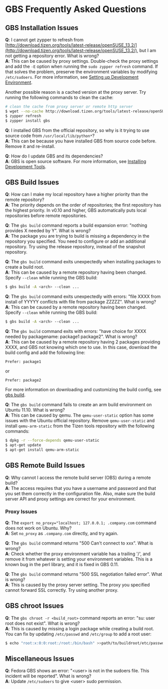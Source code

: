 # GBS Frequently Asked Questions

## GBS Installation Issues

**Q**: I cannot get zypper to refresh from [http://download.tizen.org/tools/latest-release/openSUSE_13.2/](http://download.tizen.org/tools/latest-release/openSUSE_13.2/), but I am not getting a repository error. What is wrong?  
**A**: This can be caused by proxy settings. Double-check the proxy settings and add the `-E` option when running the `sudo zypper refresh` command. If that solves the problem, preserve the environment variables by modifying `/etc/sudoers`. For more information, see [Setting up Development Environment](../../developing/setting-up.md).

Another possible reason is a cached version at the proxy server. Try running the following commands to clean the cache:
```bash
# clean the cache from proxy server or remote http server
$ wget --no-cache http://download.tizen.org/tools/latest-release/openSUSE_13.2/repodata/repomd.xml
$ zypper refresh
$ zypper install gbs
```

**Q**: I installed GBS from the official repository, so why is it trying to use source code from `/usr/local/lib/python*`?  
**A**: This can be because you have installed GBS from source code before. Remove it and re-install.

**Q**: How do I update GBS and its dependencies?  
**A**: GBS is open source software. For more information, see [Installing Development Tools](../../developing/installing.md).


## GBS Build Issues

**Q**: How can I make my local repository have a higher priority than the remote repository?  
**A**: The priority depends on the order of repositories; the first repository has the highest priority. In v0.10 and higher, GBS automatically puts local repositories before remote repositories.


**Q**: The `gbs build` command reports a build expansion error: "nothing provides X needed by Y". What is wrong?  
**A**: The package you are trying to build is missing a dependency in the repository you specified. You need to configure or add an additional repository. Try using the release repository, instead of the snapshot repository.


**Q**: The `gbs build` command exits unexpectedly when installing packages to create a build root.  
**A**: This can be caused by a remote repository having been changed. Specify `--clean` while running the GBS build:

```bash
$ gbs build -A <arch> --clean ...
```

**Q**: The `gbs build` command exits unexpectedly with errors: "file XXXX from install of YYYYY conflicts with file from package ZZZZZ". What is wrong?  
**A**: This can be caused by a remote repository having been changed. Specify `--clean` while running the GBS build:

```bash
$ gbs build -A <arch> --clean ...
```

**Q**: The `gbs build` command exits with errors: "have choice for XXXX needed by packagename: package1 package2". What is wrong?  
**A**: This can be caused by a remote repository having 2 packages providing XXXX, and GBS not knowing which one to use. In this case, download the build config and add the following line:

```
Prefer: package1
```

or

```
Prefer: package2
```

For more information on downloading and customizing the build config, see [gbs build](gbs-build.md).

**Q**: The `gbs build` command fails to create an arm build environment on Ubuntu 11.10. What is wrong?  
**A**: This can be caused by qemu. The `qemu-user-static` option has some issues with the Ubuntu official repository. Remove `qemu-user-static` and install `qemu-arm-static` from the Tizen tools repository with the following commands:

```bash
$ dpkg -r --force-depends qemu-user-static
$ apt-get update
$ apt-get install qemu-arm-static
```

## GBS Remote Build Issues

**Q**: Why cannot I access the remote build server (OBS) during a remote build?  
**A**: The access requires that you have a username and password and that you set them correctly in the configuration file. Also, make sure the build server API and proxy settings are correct for your environment.


### Proxy Issues

**Q**: The `export no_proxy="localhost; 127.0.0.1; .company.com` command does not work on Ubuntu. Why?  
**A**: Set `no_proxy` as `.company.com` directly, and try again.

**Q**: The `gbs build` command returns "500 Can't connect to xxx". What is wrong?  
**A**: Check whether the proxy environment variable has a trailing '/', and remove it from whatever is setting your environment variables. This is a known bug in the perl library, and it is fixed in GBS 0.11.

**Q**: The `gbs build` command returns "500 SSL negotiation failed error". What is wrong?  
**A**: This is caused by the proxy server setting. The proxy you specified cannot forward SSL correctly. Try using another proxy.


## GBS chroot Issues

**Q**: The `gbs chroot -r <build_root>` command reports an error: "su: user root does not exist". What is wrong?  
**A**: This is caused by missing a login package while creating a build root. You can fix by updating `/etc/passwd` and `/etc/group` to add a root user:

```bash
$ echo "root:x:0:0:root:/root:/bin/bash" >>path/to/buildroot/etc/passwd$ echo "root:x:0:" >>path/to/buildroot/etc/group
```

## Miscellaneous Issues

**Q**: Fedora GBS shows an error: "&lt;user&gt; is not in the sudoers file. This incident will be reported". What is wrong?  
**A**: Update `/etc/sudoers` to give &lt;user&gt; sudo permission.
